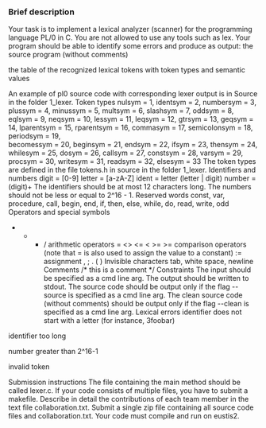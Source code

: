 ### Brief description
Your task is to implement a lexical analyzer (scanner) for the programming language PL/0 in C. You are not allowed to use any tools such as lex. Your program should be able to identify some errors and produce as output:
the source program (without comments)

the table of the recognized lexical tokens with token types and semantic values

An example of pl0 source code with corresponding lexer output is in Source in the folder 1_lexer.
Token types
nulsym = 1, identsym = 2, numbersym = 3, plussym = 4, minussym = 5, multsym = 6, slashsym = 7, oddsym = 8,
eqlsym = 9, neqsym = 10, lessym = 11, leqsym = 12,
gtrsym = 13, geqsym = 14, lparentsym = 15, rparentsym = 16, commasym = 17, semicolonsym = 18, periodsym = 19,      
becomessym = 20, beginsym = 21, endsym = 22, ifsym = 23, thensym = 24, whilesym = 25, dosym = 26, callsym = 27, 
constsym = 28, varsym = 29, procsym = 30, writesym = 31, readsym = 32, elsesym = 33
The token types are defined in the file tokens.h in source in the folder 1_lexer.
Identifiers and numbers
digit = [0-9]
letter = [a-zA-Z]
ident = letter (letter | digit)
number = (digit)+
The identifiers should be at most 12 characters long. The numbers should not be less or equal to 2^16 - 1.
Reserved words
const, var, procedure, call, begin, end, if, then, else, while, do, read, write, odd
Operators and special symbols
+ - * /           arithmetic operators
= <> <= < >= >=   comparison operators (note that = is also used to assign the value to a constant)
:=                assignment 
, ; .
( )
Invisible characters
tab, white space, newline
Comments
/* this is a comment */
Constraints
The input should be specified as a cmd line arg. The output should be written to stdout. The source code should be output only if the flag --source is specified as a cmd line arg. The clean source code (without comments) should be output only if the flag --clean is specified as a cmd line arg.
Lexical errors
identifier does not start with a letter (for instance, 3foobar)

identifier too long

number greater than 2^16-1

invalid token

Submission instructions
The file containing the main method should be called lexer.c. If your code consists of multiple files, you have to submit a makefile. Describe in detail the contributions of each team member in the text file collaboration.txt. Submit a single zip file containing all source code files and collaboration.txt. Your code must compile and run on eustis2.